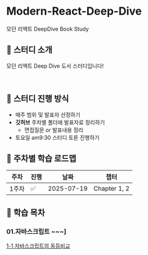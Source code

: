 # Modern-React-Deep-Dive
모던 리액트 DeepDive Book Study 

## 📌 스터디 소개
모던 리액트 Deep Dive 도서 스터디입니다!

<br />

## 📌 스터디 진행 방식
- 매주 범위 및 발표자 선정하기
- **깃허브** 주차별 폴더에 발표자료 정리하기
    - 면접질문 or 발표내용 정리 
- 토요일 am9:30 스터디 토론 진행하기 

## 📌 주차별 학습 로드맵
| 주차  | 진행 | 날짜       | 챕터               |
|-------|------|------------|--------------------|
| 1주차 |   ✅  | 2025-07-19 | Chapter 1, 2       |

## 📌 학습 목차 
### 01.자바스크립트 ~~~]
[1-1 자바스크립트의 동등비교](https://github.com/KyoJin-Hwang/Modern-React-Deep-Dive/blob/main/Week1/교진/1-1_자바스크립트의_동등비교.md)

